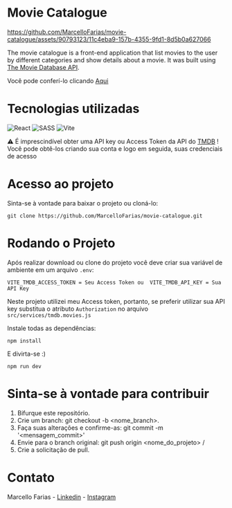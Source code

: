 # Movie Catalogue 

https://github.com/MarcelloFarias/movie-catalogue/assets/90793123/11c4eba9-157b-4355-9fd1-8d5b0a627066

The movie catalogue is a front-end application that list movies to the user by different categories and show details about a movie. It was built using [The Movie Database API](https://www.themoviedb.org).

Você pode conferí-lo clicando [Aqui](https://the-moviecatalogue.netlify.app)

# Tecnologias utilizadas
![React](https://img.shields.io/badge/react-%2320232a.svg?style=for-the-badge&logo=react&logoColor=%2361DAFB)
![SASS](https://img.shields.io/badge/SASS-hotpink.svg?style=for-the-badge&logo=SASS&logoColor=white)
![Vite](https://img.shields.io/badge/vite-%23646CFF.svg?style=for-the-badge&logo=vite&logoColor=white)

⚠️ É imprescindível obter uma API key ou Access Token da API do [TMDB](https://www.themoviedb.org) ! Você pode obtê-los criando sua conta e logo em seguida, suas credenciais de acesso

# Acesso ao projeto

Sinta-se à vontade para baixar o projeto ou cloná-lo:
```
git clone https://github.com/MarcelloFarias/movie-catalogue.git
```

# Rodando o Projeto

Após realizar download ou clone do projeto você deve criar sua variável de ambiente em um arquivo ```.env```:
```
VITE_TMDB_ACCESS_TOKEN = Seu Access Token ou  VITE_TMDB_API_KEY = Sua API Key
```
Neste projeto utilizei meu Access token, portanto, se preferir utilizar sua API key substitua o atributo ```Authorization``` no arquivo ```src/services/tmdb.movies.js```

Instale todas as dependências:
```
npm install
```

E divirta-se :)
```
npm run dev
```

# Sinta-se à vontade para contribuir

1. Bifurque este repositório.
2. Crie um branch: git checkout -b <nome_branch>.
3. Faça suas alterações e confirme-as: git commit -m '<mensagem_commit>'
4. Envie para o branch original: git push origin <nome_do_projeto> / <local>
5. Crie a solicitação de pull.

# Contato
Marcello Farias - [Linkedin](https://linkedin.com/in/marcello-rocha-381572231/) - [Instagram](https://instagram.com/cello.farias)
